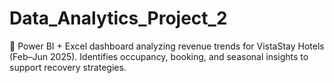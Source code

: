 # Data_Analytics_Project_2
🏨 Power BI + Excel dashboard analyzing revenue trends for VistaStay Hotels (Feb–Jun 2025). Identifies occupancy, booking, and seasonal insights to support recovery strategies.
